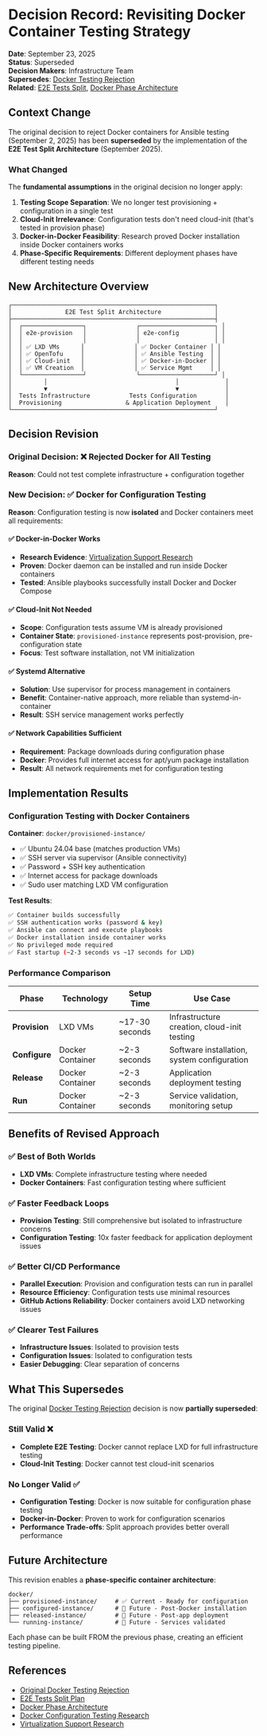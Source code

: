 # Decision Record: Revisiting Docker Container Testing Strategy

**Date**: September 23, 2025  
**Status**: Superseded  
**Decision Makers**: Infrastructure Team  
**Supersedes**: [Docker Testing Rejection](./docker-testing-rejection.md)  
**Related**: [E2E Tests Split](../refactors/split-e2e-tests-provision-vs-configuration.md), [Docker Phase Architecture](./docker-phase-architecture.md)

## Context Change

The original decision to reject Docker containers for Ansible testing (September 2, 2025) has been **superseded** by the implementation of the **E2E Test Split Architecture** (September 2025).

### What Changed

The **fundamental assumptions** in the original decision no longer apply:

1. **Testing Scope Separation**: We no longer test provisioning + configuration in a single test
2. **Cloud-Init Irrelevance**: Configuration tests don't need cloud-init (that's tested in provision phase)
3. **Docker-in-Docker Feasibility**: Research proved Docker installation inside Docker containers works
4. **Phase-Specific Requirements**: Different deployment phases have different testing needs

## New Architecture Overview

```text
┌─────────────────────────────────────────────────────────┐
│               E2E Test Split Architecture               │
├─────────────────────────────────────────────────────────┤
│  ┌─────────────────┐              ┌─────────────────────┐ │
│  │ e2e-provision   │              │ e2e-config          │ │
│  │                 │              │                     │ │
│  │ ✅ LXD VMs      │              │ ✅ Docker Container │ │
│  │ ✅ OpenTofu     │              │ ✅ Ansible Testing  │ │
│  │ ✅ Cloud-init   │              │ ✅ Docker-in-Docker │ │
│  │ ✅ VM Creation  │              │ ✅ Service Mgmt     │ │
│  └─────────────────┘              └─────────────────────┘ │
│         │                                    │             │
│         ▼                                    ▼             │
│  Tests Infrastructure           Tests Configuration        │
│  Provisioning                  & Application Deployment    │
└─────────────────────────────────────────────────────────┘
```

## Decision Revision

### Original Decision: ❌ **Rejected Docker for All Testing**

**Reason**: Could not test complete infrastructure + configuration together

### New Decision: ✅ **Docker for Configuration Testing**

**Reason**: Configuration testing is now **isolated** and Docker containers meet all requirements:

#### ✅ **Docker-in-Docker Works**

- **Research Evidence**: [Virtualization Support Research](https://github.com/josecelano/github-actions-virtualization-support)
- **Proven**: Docker daemon can be installed and run inside Docker containers
- **Tested**: Ansible playbooks successfully install Docker and Docker Compose

#### ✅ **Cloud-Init Not Needed**

- **Scope**: Configuration tests assume VM is already provisioned
- **Container State**: `provisioned-instance` represents post-provision, pre-configuration state
- **Focus**: Test software installation, not VM initialization

#### ✅ **Systemd Alternative**

- **Solution**: Use supervisor for process management in containers
- **Benefit**: Container-native approach, more reliable than systemd-in-container
- **Result**: SSH service management works perfectly

#### ✅ **Network Capabilities Sufficient**

- **Requirement**: Package downloads during configuration phase
- **Docker**: Provides full internet access for apt/yum package installation
- **Result**: All network requirements met for configuration testing

## Implementation Results

### Configuration Testing with Docker Containers

**Container**: `docker/provisioned-instance/`

- ✅ Ubuntu 24.04 base (matches production VMs)
- ✅ SSH server via supervisor (Ansible connectivity)
- ✅ Password + SSH key authentication
- ✅ Internet access for package downloads
- ✅ Sudo user matching LXD VM configuration

**Test Results**:

```bash
✅ Container builds successfully
✅ SSH authentication works (password & key)
✅ Ansible can connect and execute playbooks
✅ Docker installation inside container works
✅ No privileged mode required
✅ Fast startup (~2-3 seconds vs ~17 seconds for LXD)
```

### Performance Comparison

| Phase         | Technology       | Setup Time     | Use Case                                    |
| ------------- | ---------------- | -------------- | ------------------------------------------- |
| **Provision** | LXD VMs          | ~17-30 seconds | Infrastructure creation, cloud-init testing |
| **Configure** | Docker Container | ~2-3 seconds   | Software installation, system configuration |
| **Release**   | Docker Container | ~2-3 seconds   | Application deployment testing              |
| **Run**       | Docker Container | ~2-3 seconds   | Service validation, monitoring setup        |

## Benefits of Revised Approach

### ✅ **Best of Both Worlds**

- **LXD VMs**: Complete infrastructure testing where needed
- **Docker Containers**: Fast configuration testing where sufficient

### ✅ **Faster Feedback Loops**

- **Provision Testing**: Still comprehensive but isolated to infrastructure concerns
- **Configuration Testing**: 10x faster feedback for application deployment issues

### ✅ **Better CI/CD Performance**

- **Parallel Execution**: Provision and configuration tests can run in parallel
- **Resource Efficiency**: Configuration tests use minimal resources
- **GitHub Actions Reliability**: Docker containers avoid LXD networking issues

### ✅ **Clearer Test Failures**

- **Infrastructure Issues**: Isolated to provision tests
- **Configuration Issues**: Isolated to configuration tests
- **Easier Debugging**: Clear separation of concerns

## What This Supersedes

The original [Docker Testing Rejection](./docker-testing-rejection.md) decision is now **partially superseded**:

### Still Valid ❌

- **Complete E2E Testing**: Docker cannot replace LXD for full infrastructure testing
- **Cloud-Init Testing**: Docker cannot test cloud-init scenarios

### No Longer Valid ✅

- **Configuration Testing**: Docker is now suitable for configuration phase testing
- **Docker-in-Docker**: Proven to work for configuration scenarios
- **Performance Trade-offs**: Split approach provides better overall performance

## Future Architecture

This revision enables a **phase-specific container architecture**:

```text
docker/
├── provisioned-instance/     # ✅ Current - Ready for configuration
├── configured-instance/      # 🔄 Future - Post-Docker installation
├── released-instance/        # 🔄 Future - Post-app deployment
└── running-instance/         # 🔄 Future - Services validated
```

Each phase can be built FROM the previous phase, creating an efficient testing pipeline.

## References

- [Original Docker Testing Rejection](./docker-testing-rejection.md)
- [E2E Tests Split Plan](../refactors/split-e2e-tests-provision-vs-configuration.md)
- [Docker Phase Architecture](./docker-phase-architecture.md)
- [Docker Configuration Testing Research](../research/e2e-docker-config-testing.md)
- [Virtualization Support Research](https://github.com/josecelano/github-actions-virtualization-support)
